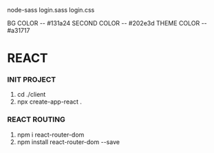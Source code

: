 
node-sass login.sass login.css


BG COLOR -- #131a24
SECOND COLOR -- #202e3d
THEME COLOR -- #a31717



# REACT

### INIT PROJECT
1) cd ./client
2) npx create-app-react .


### REACT ROUTING

1) npm i react-router-dom
2) npm install react-router-dom --save